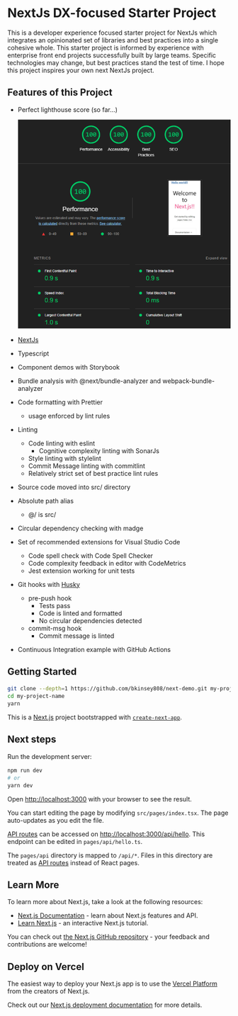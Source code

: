 # NextJs DX-focused Starter Project

This is a developer experience focused starter project for NextJs which integrates an opinionated set of libraries and best practices into a single cohesive whole. This starter project is informed by experience with enterprise front end projects successfully built by large teams. Specific technologies may change, but best practices stand the test of time. I hope this project inspires your own next NextJs project.

## Features of this Project

- Perfect lighthouse score (so far...)

  ![](/lighthouse.png)

- [NextJs](https://nextjs.org/)
- Typescript
- Component demos with Storybook
- Bundle analysis with @next/bundle-analyzer and webpack-bundle-analyzer
- Code formatting with Prettier
  - usage enforced by lint rules
- Linting
  - Code linting with eslint
    - Cognitive complexity linting with SonarJs
  - Style linting with stylelint
  - Commit Message linting with commitlint
  - Relatively strict set of best practice lint rules
- Source code moved into src/ directory
- Absolute path alias
  - @/ is src/
- Circular dependency checking with madge
- Set of recommended extensions for Visual Studio Code
  - Code spell check with Code Spell Checker
  - Code complexity feedback in editor with CodeMetrics
  - Jest extension working for unit tests
- Git hooks with [Husky](https://typicode.github.io/husky)
  - pre-push hook
    - Tests pass
    - Code is linted and formatted
    - No circular dependencies detected
  - commit-msg hook
    - Commit message is linted
- Continuous Integration example with GitHub Actions

## Getting Started

```bash
git clone --depth=1 https://github.com/bkinsey808/next-demo.git my-project-name
cd my-project-name
yarn
```

This is a [Next.js](https://nextjs.org/) project bootstrapped with [`create-next-app`](https://github.com/vercel/next.js/tree/canary/packages/create-next-app).

## Next steps

Run the development server:

```bash
npm run dev
# or
yarn dev
```

Open [http://localhost:3000](http://localhost:3000) with your browser to see the result.

You can start editing the page by modifying `src/pages/index.tsx`. The page auto-updates as you edit the file.

[API routes](https://nextjs.org/docs/api-routes/introduction) can be accessed on [http://localhost:3000/api/hello](http://localhost:3000/api/hello). This endpoint can be edited in `pages/api/hello.ts`.

The `pages/api` directory is mapped to `/api/*`. Files in this directory are treated as [API routes](https://nextjs.org/docs/api-routes/introduction) instead of React pages.

## Learn More

To learn more about Next.js, take a look at the following resources:

- [Next.js Documentation](https://nextjs.org/docs) - learn about Next.js features and API.
- [Learn Next.js](https://nextjs.org/learn) - an interactive Next.js tutorial.

You can check out [the Next.js GitHub repository](https://github.com/vercel/next.js/) - your feedback and contributions are welcome!

## Deploy on Vercel

The easiest way to deploy your Next.js app is to use the [Vercel Platform](https://vercel.com/new?utm_medium=default-template&filter=next.js&utm_source=create-next-app&utm_campaign=create-next-app-readme) from the creators of Next.js.

Check out our [Next.js deployment documentation](https://nextjs.org/docs/deployment) for more details.
